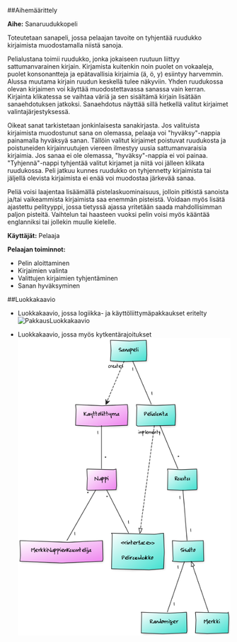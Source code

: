 ##Aihemäärittely

**Aihe:** Sanaruudukkopeli

Toteutetaan sanapeli, jossa pelaajan tavoite on tyhjentää ruudukko kirjaimista muodostamalla niistä sanoja.

Pelialustana toimii ruudukko, jonka jokaiseen ruutuun liittyy sattumanvarainen kirjain. Kirjamista kuitenkin noin puolet on vokaaleja, puolet konsonantteja ja epätavallisia kirjaimia (ä, ö, y) esiintyy harvemmin. Alussa muutama kirjain ruudun keskellä tulee näkyviin. Yhden ruudukossa olevan kirjaimen voi käyttää muodostettavassa sanassa vain kerran. Kirjainta klikatessa se vaihtaa väriä ja sen sisältämä kirjain lisätään sanaehdotuksen jatkoksi. Sanaehdotus näyttää sillä hetkellä valitut kirjaimet valintajärjestyksessä. 

Oikeat sanat tarkistetaan jonkinlaisesta sanakirjasta. Jos valituista kirjaimista muodostunut sana on olemassa, pelaaja voi "hyväksy"-nappia painamalla hyväksyä sanan. Tällöin valitut kirjaimet poistuvat ruudukosta ja poistuneiden kirjainruutujen viereen ilmestyy uusia sattumanvaraisia kirjaimia. Jos sanaa ei ole olemassa, "hyväksy"-nappia ei voi painaa. "Tyhjennä"-nappi tyhjentää valitut kirjamet ja niitä voi jälleen klikata ruudukossa. Peli jatkuu kunnes ruudukko on tyhjennetty kirjaimista tai jäljellä olevista kirjaimista ei enää voi muodostaa järkevää sanaa.

Peliä voisi laajentaa lisäämällä pistelaskuominaisuus, jolloin pitkistä sanoista ja/tai vaikeammista kirjaimista saa enemmän pisteistä. Voidaan myös lisätä ajastettu pelityyppi, jossa tietyssä ajassa yritetään saada mahdollisimman paljon pisteitä. Vaihtelun tai haasteen vuoksi pelin voisi myös kääntää englanniksi tai jollekin muulle kielelle.

**Käyttäjät:** Pelaaja

**Pelaajan toiminnot:**
- Pelin aloittaminen
- Kirjaimien valinta
- Valittujen kirjaimien tyhjentäminen
- Sanan hyväksyminen

##Luokkakaavio

- Luokkakaavio, jossa logiikka- ja käyttöliittymäpakkaukset eritelty
![PakkausLuokkakaavio](/dokumentaatio/Luokkakaavio.png "Pakkaus-luokkakaavio")

- Luokkakaavio, jossa myös kytkentärajoitukset
![Luokkakaavio](/dokumentaatio/YumlLuokkakaavio.png "YumlLuokkakaavio")

